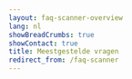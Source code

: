 ```yaml
---
layout: faq-scanner-overview
lang: nl
showBreadCrumbs: true
showContact: true
title: Meestgestelde vragen
redirect_from: /faq-scanner
---
```


